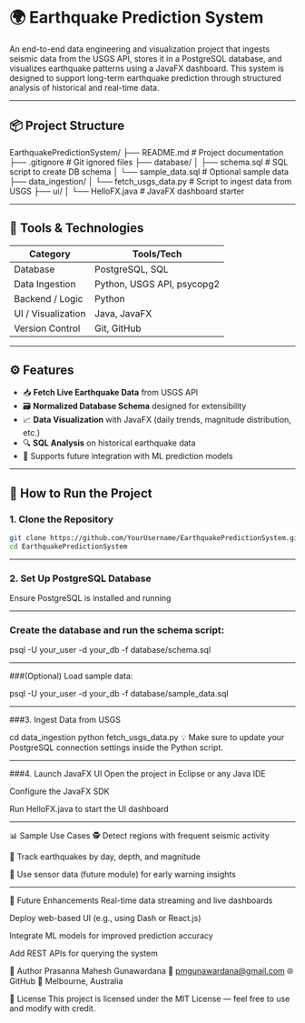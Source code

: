 # 🌍 Earthquake Prediction System

An end-to-end data engineering and visualization project that ingests seismic data from the USGS API, stores it in a PostgreSQL database, and visualizes earthquake patterns using a JavaFX dashboard. This system is designed to support long-term earthquake prediction through structured analysis of historical and real-time data.

---

## 📦 Project Structure

EarthquakePredictionSystem/ ├── README.md # Project documentation ├── .gitignore # Git ignored files ├── database/ │ ├── schema.sql # SQL script to create DB schema │ └── sample_data.sql # Optional sample data ├── data_ingestion/ │ └── fetch_usgs_data.py # Script to ingest data from USGS ├── ui/ │ └── HelloFX.java # JavaFX dashboard starter

---

## 🧰 Tools & Technologies

| Category             | Tools/Tech                                   |
|----------------------|----------------------------------------------|
| Database             | PostgreSQL, SQL                              |
| Data Ingestion       | Python, USGS API, psycopg2                   |
| Backend / Logic      | Python                                       |
| UI / Visualization   | Java, JavaFX                                 |
| Version Control      | Git, GitHub                                  |

---

## ⚙️ Features

- 📥 **Fetch Live Earthquake Data** from USGS API  
- 🗃️ **Normalized Database Schema** designed for extensibility  
- 📈 **Data Visualization** with JavaFX (daily trends, magnitude distribution, etc.)  
- 🔍 **SQL Analysis** on historical earthquake data  
- 🧪 Supports future integration with ML prediction models  

---

## 🚀 How to Run the Project

### 1. Clone the Repository

```bash
git clone https://github.com/YourUsername/EarthquakePredictionSystem.git
cd EarthquakePredictionSystem
```
---
### 2. Set Up PostgreSQL Database
Ensure PostgreSQL is installed and running

---

### Create the database and run the schema script:


psql -U your_user -d your_db -f database/schema.sql

---
###(Optional) Load sample data:

psql -U your_user -d your_db -f database/sample_data.sql

---
###3. Ingest Data from USGS

cd data_ingestion
python fetch_usgs_data.py
💡 Make sure to update your PostgreSQL connection settings inside the Python script.

---
###4. Launch JavaFX UI
Open the project in Eclipse or any Java IDE

Configure the JavaFX SDK

Run HelloFX.java to start the UI dashboard

---
📊 Sample Use Cases
🕵️ Detect regions with frequent seismic activity

🔁 Track earthquakes by day, depth, and magnitude

🔔 Use sensor data (future module) for early warning insights

---
📌 Future Enhancements
Real-time data streaming and live dashboards

Deploy web-based UI (e.g., using Dash or React.js)

Integrate ML models for improved prediction accuracy

Add REST APIs for querying the system

👤 Author
Prasanna Mahesh Gunawardana
📧 pmgunawardana@gmail.com
🌐 GitHub
📍 Melbourne, Australia

📄 License
This project is licensed under the MIT License — feel free to use and modify with credit.
